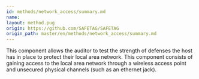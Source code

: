 ```yaml
---
id: methods/network_access/summary.md
name: 
layout: method.pug
origin: https://github.com/SAFETAG/SAFETAG
origin_path: master/en/methods/network_access/summary.md
---
```

This component allows the auditor to test the strength of defenses the host has in place to protect their local area network. This component consists of gaining access to the local area network through a wireless access point and unsecured physical channels (such as an ethernet jack).


